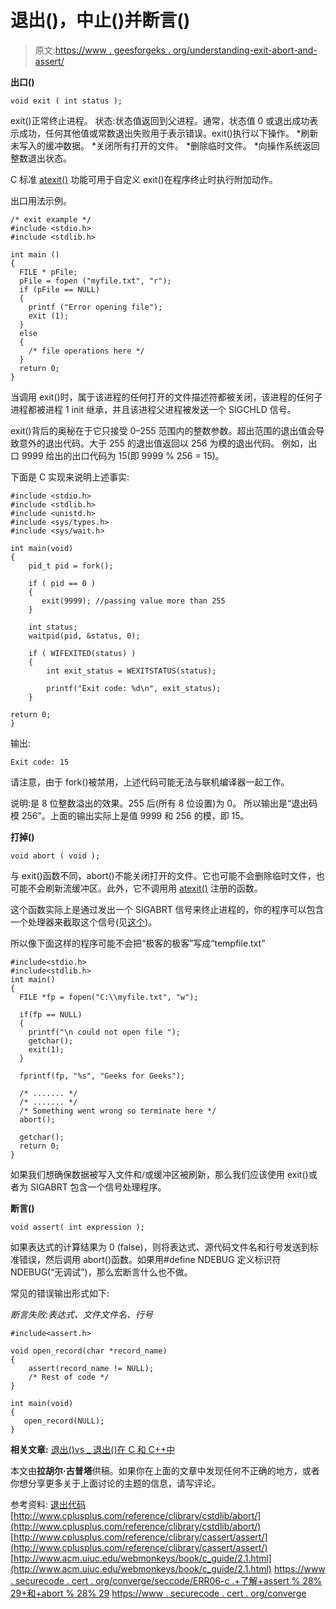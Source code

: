 # 退出()，中止()并断言()

> 原文:[https://www . geesforgeks . org/understanding-exit-abort-and-assert/](https://www.geeksforgeeks.org/understanding-exit-abort-and-assert/)

**出口()**

```
void exit ( int status ); 
```

exit()正常终止进程。
状态:状态值返回到父进程。通常，状态值 0 或退出成功表示成功，任何其他值或常数退出失败用于表示错误。exit()执行以下操作。
*刷新未写入的缓冲数据。
*关闭所有打开的文件。
*删除临时文件。
*向操作系统返回整数退出状态。

C 标准 [atexit()](http://www.cplusplus.com/reference/clibrary/cstdlib/atexit/) 功能可用于自定义 exit()在程序终止时执行附加动作。

出口用法示例。

```
/* exit example */
#include <stdio.h>
#include <stdlib.h>

int main ()
{
  FILE * pFile;
  pFile = fopen ("myfile.txt", "r");
  if (pFile == NULL)
  {
    printf ("Error opening file");
    exit (1);
  }
  else
  {
    /* file operations here */
  }
  return 0;
}
```

当调用 exit()时，属于该进程的任何打开的文件描述符都被关闭，该进程的任何子进程都被进程 1 init 继承，并且该进程父进程被发送一个 SIGCHLD 信号。

exit()背后的奥秘在于它只接受 0–255 范围内的整数参数。超出范围的退出值会导致意外的退出代码。大于 255 的退出值返回以 256 为模的退出代码。
例如，出口 9999 给出的出口代码为 15(即 9999 % 256 = 15)。

下面是 C 实现来说明上述事实:

```
#include <stdio.h>
#include <stdlib.h>
#include <unistd.h>
#include <sys/types.h>
#include <sys/wait.h>

int main(void)
{
    pid_t pid = fork();

    if ( pid == 0 )
    {
       exit(9999); //passing value more than 255
    }

    int status;
    waitpid(pid, &status, 0);

    if ( WIFEXITED(status) )
    {
        int exit_status = WEXITSTATUS(status);

        printf("Exit code: %d\n", exit_status);
    }

return 0;
}
```

输出:

```
Exit code: 15

```

请注意，由于 fork()被禁用，上述代码可能无法与联机编译器一起工作。

说明:是 8 位整数溢出的效果。255 后(所有 8 位设置)为 0。
所以输出是“退出码模 256”。上面的输出实际上是值 9999 和 256 的模，即 15。

**打掉()**

```
void abort ( void );
```

与 exit()函数不同，abort()不能关闭打开的文件。它也可能不会删除临时文件，也可能不会刷新流缓冲区。此外，它不调用用 [atexit()](http://www.cplusplus.com/reference/clibrary/cstdlib/atexit/) 注册的函数。

这个函数实际上是通过发出一个 SIGABRT 信号来终止进程的，你的程序可以包含一个处理器来截取这个信号(见[这个](http://msdn.microsoft.com/en-us/library/xdkz3x12%28VS.80%29.aspx))。

所以像下面这样的程序可能不会把“极客的极客”写成“tempfile.txt”

```
#include<stdio.h>
#include<stdlib.h>
int main()
{
  FILE *fp = fopen("C:\\myfile.txt", "w");

  if(fp == NULL)
  {
    printf("\n could not open file ");
    getchar();
    exit(1);
  }  

  fprintf(fp, "%s", "Geeks for Geeks");

  /* ....... */
  /* ....... */
  /* Something went wrong so terminate here */  
  abort();

  getchar();
  return 0;  
}    
```

如果我们想确保数据被写入文件和/或缓冲区被刷新，那么我们应该使用 exit()或者为 SIGABRT 包含一个信号处理程序。

**断言()**

```
void assert( int expression );
```

如果表达式的计算结果为 0 (false)，则将表达式、源代码文件名和行号发送到标准错误，然后调用 abort()函数。如果用#define NDEBUG 定义标识符 NDEBUG(“无调试”)，那么宏断言什么也不做。

常见的错误输出形式如下:

*断言失败:表达式、文件文件名、行号*

```
#include<assert.h>

void open_record(char *record_name)
{
    assert(record_name != NULL);
    /* Rest of code */
}

int main(void)
{
   open_record(NULL);
}
```

**相关文章:**
[退出()vs _ 退出()在 C 和 C++中](https://www.geeksforgeeks.org/exit-vs-_exit-c-cpp/)

本文由**拉胡尔·古普塔**供稿。如果你在上面的文章中发现任何不正确的地方，或者你想分享更多关于上面讨论的主题的信息，请写评论。

参考资料:
[退出代码](http://www.tldp.org/LDP/abs/html/exitcodes.html)
[http://www.cplusplus.com/reference/clibrary/cstdlib/abort/](http://www.cplusplus.com/reference/clibrary/cstdlib/abort/)
[http://www.cplusplus.com/reference/clibrary/cassert/assert/](http://www.cplusplus.com/reference/clibrary/cassert/assert/)
[http://www.acm.uiuc.edu/webmonkeys/book/c_guide/2.1.html](http://www.acm.uiuc.edu/webmonkeys/book/c_guide/2.1.html)
[https://www . securecode . cert . org/converge/seccode/ERR06-c .+了解+assert % 28% 29+和+abort % 28% 29](https://www.securecoding.cert.org/confluence/display/seccode/ERR06-C.+Understand+the+termination+behavior+of+assert%28%29+and+abort%28%29)
[https://www . securecode . cert . org/converge](https://www.securecoding.cert.org/confluence/display/seccode/ERR04-C.+Choose+an+appropriate+termination+strategy)